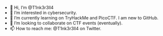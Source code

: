 - 👋 Hi, I’m @T1nk3r3ll4
- 👀 I’m interested in cybersecurity.
- 🌱 I’m currently learning on TryHackMe and PicoCTF. I am new to GitHub.
- 💞️ I’m looking to collaborate on CTF events (eventually).
- 📫 How to reach me: @T1nk3r3ll4 on Twitter.

<!---
T1nk3r3ll4/T1nk3r3ll4 is a ✨ special ✨ repository because its `README.md` (this file) appears on your GitHub profile.
You can click the Preview link to take a look at your changes.
--->
